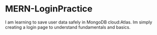 # MERN-LoginPractice
I am learning to save user data safely in MongoDB cloud:Atlas. Im simply creating a login page to understand fundamentals and basics.
